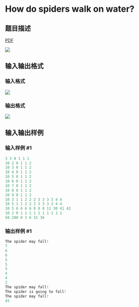 # How do spiders walk on water?

## 题目描述

[problemUrl]: https://uva.onlinejudge.org/index.php?option=com_onlinejudge&Itemid=8&category=441&page=show_problem&problem=3995

[PDF](https://uva.onlinejudge.org/external/125/p12550.pdf)

![](https://cdn.luogu.com.cn/upload/vjudge_pic/UVA12550/8bbd517f5cee21aaa723927c725269d21c1c5a00.png)

## 输入输出格式

### 输入格式

![](https://cdn.luogu.com.cn/upload/vjudge_pic/UVA12550/b3c983d6d9629ed870eabb2d35786617d8e344e6.png)

### 输出格式

![](https://cdn.luogu.com.cn/upload/vjudge_pic/UVA12550/b5a88082a1cb8909169f24a6dda453a2bfef3886.png)

## 输入输出样例

### 输入样例 #1

```cpp
3 3 0 1 1 1
10 2 0 1 1 2
10 3 0 1 1 2
10 4 0 1 1 2
10 5 0 1 1 2
10 6 0 1 1 2
10 7 0 1 1 2
10 8 0 1 1 2
10 9 0 1 1 2
10 3 1 1 2 2 2 3 3 3 3 4 4
10 5 1 1 2 2 2 3 3 3 3 4 4
10 5 6 6 6 6 8 8 8 11 30 41 42
10 2 0 1 1 1 1 1 1 1 1 1 1
50 200 0 3 6 15 36
```


### 输出样例 #1

```cpp
The spider may fall!
7
6
6
5
5
5
4
4
2
The spider may fall!
The spider is going to fall!
The spider may fall!
45
```


